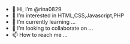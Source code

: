 - 👋 Hi, I’m @rina0829
- 👀 I’m interested in HTML,CSS,Javascript,PHP
- 🌱 I’m currently learning ...
- 💞️ I’m looking to collaborate on ...
- 📫 How to reach me ...

<!---
rina0829/rina0829 is a ✨ special ✨ repository because its `README.md` (this file) appears on your GitHub profile.
You can click the Preview link to take a look at your changes.
--->
